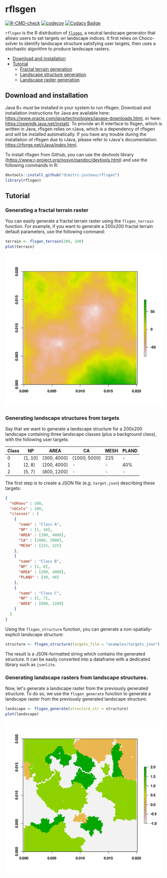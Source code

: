 # rflsgen

[![R-CMD-check](https://github.com/dimitri-justeau/rflsgen/actions/workflows/r.yml/badge.svg)](https://github.com/dimitri-justeau/rflsgen/actions/workflows/r.yml) [![codecov](https://codecov.io/gh/dimitri-justeau/rflsgen/branch/master/graph/badge.svg?token=HXA7L85S4F)](https://codecov.io/gh/dimitri-justeau/rflsgen) [![Codacy Badge](https://app.codacy.com/project/badge/Grade/051b1240fc8e47c3926421ec99c95c8f)](https://www.codacy.com/gh/dimitri-justeau/rflsgen/dashboard?utm_source=github.com&amp;utm_medium=referral&amp;utm_content=dimitri-justeau/rflsgen&amp;utm_campaign=Badge_Grade)

`rflsgen` is the R distribution of [`flsgen`](https://github.com/dimitri-justeau/flsgen), a neutral landscape generator that allows users to set targets on landscape indices. It first relies on Choco-solver to identify landscape structure satisfying user targets, then uses a stochastic algorithm to produce landscape rasters.

* [Download and installation](#down)
* [Tutorial](#tuto)
    * [Fractal terrain generation](#terrain)
    * [Landscape structure generation](#structure)
    * [Landscape raster generation](#generate)

<a name="down"></a>
## Download and installation

Java 8+ must be installed in your system to run rflsgen. Download and installation instructions for Java are available here: https://www.oracle.com/java/technologies/javase-downloads.html, or here: https://openjdk.java.net/install/. To provide an R interface to flsgen, which is written in Java, rflsgen relies on rJava, which is a dependency of rflsgen and will be installed automatically. If you have any trouble during the installation of rflsgen due to rJava, please refer to rJava's documentation: https://rforge.net/rJava/index.html.

To install rflsgen from Github, you can use the devtools library (https://www.r-project.org/nosvn/pandoc/devtools.html) and use the following commands in R:

```r
devtools::install_github("dimitri-justeau/rflsgen")
library(rflsgen)
```

<a name="tuto"></a>
## Tutorial

<a name="terrain"></a>
### Generating a fractal terrain raster

You can easily generate a fractal terrain raster using the `flsgen_terrain` function. For example, if you want to generate a 200x200 fractal terrain default parameters, use the following command:

```r
terrain <- flsgen_terrain(200, 200)
plot(terrain)
```

![alt-text](man/img/terrain.png "Terrain example")


<a name="structure"></a>
### Generating landscape structures from targets

Say that we want to generate a landscape structure for a 200x200 landscape containing three landscape classes (plus a background class), with the following user targets:

| Class | NP      | AREA        | CA           | MESH | PLAND |
| ----- |---------| ----------- |------------- |------| ----- |
| 0     | [1, 10] | [300, 4000] | [1000, 5000] | 225  | -     |
| 1     | [2, 8]  | [200, 4000] |-             |-     | 40%   |
| 2     | [5, 7]  | [800, 1200] |-             |-     | -     |

The first step is to create a JSON file (e.g. `target.json`) describing these targets:

```json
{
  "nbRows" : 200,
  "nbCols" : 200,
  "classes" : [
    {
      "name" : "Class A", 
      "NP" : [1, 10], 
      "AREA" : [300, 4000], 
      "CA" : [1000, 5000], 
      "MESH" : [225, 225]
    }, 
    {
      "name" : "Class B", 
      "NP" : [2, 8], 
      "AREA" : [200, 4000], 
      "PLAND" : [40, 40]
    }, 
    {
      "name" : "Class C", 
      "NP" : [5, 7], 
      "AREA" : [800, 1200]
    }
  ]
}
```

Using the `flsgen_structure` function, you can generate a non-spatially-explicit landscape structure:

```r
structure <- flsgen_structure(targets_file = "examples/targets.json")
```

The result is a JSON-formatted string which contains the generated structure. It can be easily converted into a dataframe with a dedicated library such as `jsonlite`.


<a name="generate"></a>
### Generating landscape rasters from landscape structures.

Now, let's generate a landscape raster from the previously generated structure. To do so, we use the `flsgen_generate` function to generate a landscape raster from the previously generated landscape structure:

```r
landscape <- flsgen_generate(structure_str = structure)
plot(landscape)
```

![alt-text](man/img/landscape.png "Landscape example")
